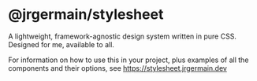# @jrgermain/stylesheet

A lightweight, framework-agnostic design system written in pure CSS. Designed for me, available to all.

For information on how to use this in your project, plus examples of all the components and their options, see https://stylesheet.jrgermain.dev
